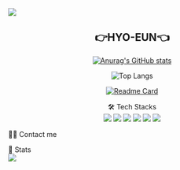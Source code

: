 <img src="https://capsule-render.vercel.app/api?type=Venom&color=0:FFFFCC,100:CCCCFF&height=150&text=Pick%me!&section=header" />

<h2 align="center">👉HYO-EUN👈</h2>


<div align="center">

[![Anurag's GitHub stats](https://github-readme-stats.vercel.app/api?username=rlagydms2&hide=stars,issues&theme=flag-india&count_private=true&show_icons=true&hide_rank=true)](https://github.com/anuraghazra/github-readme-stats)<br/>

![Top Langs](https://github-readme-stats.vercel.app/api/top-langs/?username=rlagydms2&layout=compact)

[![Readme Card](https://github-readme-stats.vercel.app/api/pin/?username=anuraghazra&repo=github-readme-stats%show_owener=HYOEUN)](https://github.com/rlagydms2/Withbuddy_project.git)
    
🛠️ Tech Stacks<br/>
<img src="https://img.shields.io/badge/React-61DAFB?style=for-the-badge&logo=React&logoColor=black">
<img src="https://img.shields.io/badge/Css-1572B6?style=for-the-badge&logo=Css&logoColor=white">
<img src="https://img.shields.io/badge/Redux-764ABC?style=for-the-badge&logo=Redux&logoColor=purple">
<img src="https://img.shields.io/badge/Next.js-000000?style=for-the-badge&logo=Next.js&logoColor=white">
<img src="https://img.shields.io/badge/Spring-6DB33F?style=for-the-badge&logo=Spring&logoColor=green">
<img src="https://img.shields.io/badge/Spring Boot-6DB33F?style=for-the-badge&logo=Spring Boot&logoColor=yellow">
</div>
    
    
    
    
🧑‍💻 Contact me

 

🏅 Stats<br/>
<img src="https://capsule-render.vercel.app/api?type=waving&color=CCCCFF&height=95&section=footer" />
